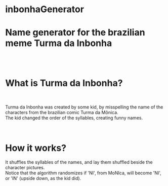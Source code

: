 # inbonhaGenerator
<h1>Name generator for the brazilian meme Turma da Inbonha</h1>
<br/>
<br/>
<h1> What is Turma da Inbonha?</h1>
<br/>
<p>Turma da Inbonha was created by some kid, by misspelling the name of the characters from the brazilian comic Turma da Mônica. <br/>
The kid changed the order of the syllables, creating funny names.</p>
<br/>
<h1>How it works?</h1>
<p>It shuffles the syllables of the names, and lay them shuffled beside the character pictures.<br/>
Notice that the algorithm randomizes if 'NI', from MoNIca, will become 'NI', or 'IN' (upside down, as the kid did).</p>


